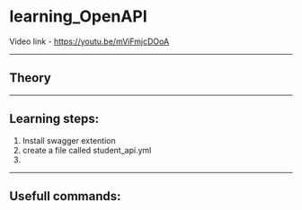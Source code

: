 # learning_OpenAPI

Video link - https://youtu.be/mViFmjcDOoA

---

## Theory

---

## Learning steps:

1. Install swagger extention
2. create a file called student_api.yml
3. 
   



---

## Usefull commands:





